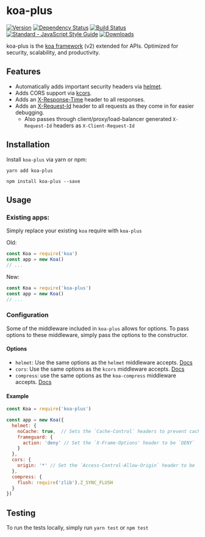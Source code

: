 # koa-plus

[![Version](https://img.shields.io/npm/v/koa-plus.svg?style=flat-square)](https://www.npmjs.com/package/koa-plus)
[![Dependency Status](https://img.shields.io/david/venables/koa-plus.svg?style=flat-square)](https://david-dm.org/venables/koa-plus)
[![Build Status](https://img.shields.io/travis/venables/koa-plus/master.svg?style=flat-square)](https://travis-ci.org/venables/koa-plus)
[![Standard - JavaScript Style Guide](https://img.shields.io/badge/code%20style-standard-brightgreen.svg)](http://standardjs.com/)
[![Downloads](https://img.shields.io/npm/dm/koa-plus.svg?style=flat-square)](https://www.npmjs.com/package/koa-plus)

koa-plus is the [koa framework](https://github.com/koajs/koa) (v2) extended for APIs. Optimized for security, scalability, and productivity.

## Features

* Automatically adds important security headers via [helmet](https://github.com/venables/koa-helmet).
* Adds CORS support via [kcors](https://github.com/koajs/cors/tree/v2.x).
* Adds an [X-Response-Time](lib/middleware/response-time.js) header to all responses.
* Adds an [X-Request-Id](lib/middleware/request-id.js) header to all requests as they come in for easier debugging.
  * Also passes through client/proxy/load-balancer generated `X-Request-Id` headers as `X-Client-Request-Id`

## Installation

Install `koa-plus` via yarn or npm:

```
yarn add koa-plus
```

```
npm install koa-plus --save
```

## Usage

### Existing apps:

Simply replace your existing `koa` require with `koa-plus`

Old:

```js
const Koa = require('koa')
const app = new Koa()
// ...
```

New:

```js
const Koa = require('koa-plus')
const app = new Koa()
// ...
```

### Configuration

Some of the middleware included in `koa-plus` allows for options.  To pass options to these
middleware, simply pass the options to the constructor.

#### Options

* `helmet`: Use the same options as the `helmet` middleware accepts. [Docs](https://helmetjs.github.io/docs/)
* `cors`: Use the same options as the `kcors` middleware accepts. [Docs](https://github.com/koajs/cors/tree/v2.x)
* `compress`: use the same options as the `koa-compress` middleware accepts. [Docs](https://github.com/koajs/compress/tree/v2.x)

#### Example

```js
const Koa = require('koa-plus')

const app = new Koa({
  helmet: {
    noCache: true,  // Sets the `Cache-Control` headers to prevent caching
    frameguard: {
      action: 'deny' // Set the `X-Frame-Options' header to be `DENY`
    }
  },
  cors: {
    origin: '*' // Set the `Access-Control-Allow-Origin` header to be `*`
  },
  compress: {
    flush: require('zlib').Z_SYNC_FLUSH
  }
})
```

## Testing

To run the tests locally, simply run `yarn test` or `npm test`
